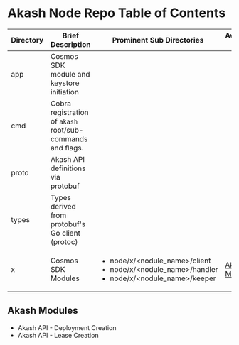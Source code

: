 # Akash Node Repo Table of Contents

| Directory | Brief Description                                          | Prominent Sub Directories                                                                                                             | Available Docs                                                      |
| --------- | ---------------------------------------------------------- | ------------------------------------------------------------------------------------------------------------------------------------- | ------------------------------------------------------------------- |
| app       | Cosmos SDK module and keystore initiation                  |                                                                                                                                       |                                                                     |
| cmd       | Cobra registration of `akash` root/sub-commands and flags. |                                                                                                                                       |                                                                     |
| proto     | Akash API definitions via protobuf                         |                                                                                                                                       |                                                                     |
| types     | Types derived from protobuf's Go client (protoc)           |                                                                                                                                       |                                                                     |
| x         | Cosmos SDK Modules                                         | <ul><li>node/x/&#x3C;nodule_name>/client</li><li>node/x/&#x3C;nodule_name>/handler</li><li>node/x/&#x3C;nodule_name>/keeper</li></ul> | [Akash Modules](akash-node-repo-table-of-contents.md#akash-modules) |

## Akash Modules

* Akash API - Deployment Creation
* Akash API - Lease Creation
